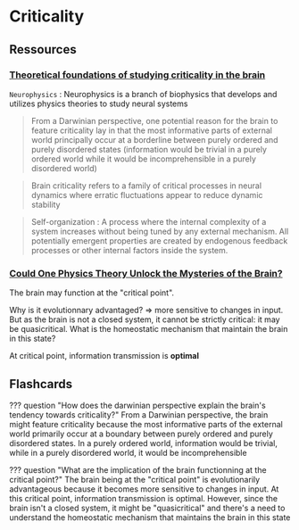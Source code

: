 # Criticality

## Ressources
### [Theoretical foundations of studying criticality in the brain](https://direct.mit.edu/netn/article/6/4/1148/112392/Theoretical-foundations-of-studying-criticality-in)

`Neurophysics`
: Neurophysics is a branch of biophysics that develops and utilizes physics theories to study neural systems

> From a Darwinian perspective, one potential reason for the brain to feature criticality lay in that the most informative parts of external world principally occur at a borderline between purely ordered and purely disordered states (information would be trivial in a purely ordered world while it would be incomprehensible in a purely disordered world)

> Brain criticality refers to a family of critical processes in neural dynamics where erratic fluctuations appear to reduce dynamic stability

> Self-organization : 	A process where the internal complexity of a system increases without being tuned by any external mechanism. All potentially emergent properties are created by endogenous feedback processes or other internal factors inside the system.

### [Could One Physics Theory Unlock the Mysteries of the Brain?](https://www.youtube.com/watch?v=hjGFp7lMi9A)

The brain may function at the "critical point".

Why is it evolutionnary advantaged? $\Rightarrow$ more sensitive to changes in input. But as the brain is not a closed system, it cannot be strictly critical: it may be quasicritical. What is the homeostatic mechanism that maintain the brain in this state?

At critical point, information transmission is **optimal**

## Flashcards

??? question "How does the darwinian perspective explain the brain's tendency towards criticality?"
    From a Darwinian perspective, the brain might feature criticality because the most informative parts of the external world primarily occur at a boundary between purely ordered and purely disordered states. In a purely ordered world, information would be trivial, while in a purely disordered world, it would be incomprehensible

??? question "What are the implication of the brain functionning at the critical point?"
    The brain being at the "critical point" is evolutionarily advantageous because it becomes more sensitive to changes in input. At this critical point, information transmission is optimal. However, since the brain isn't a closed system, it might be "quasicritical" and there's a need to understand the homeostatic mechanism that maintains the brain in this state
